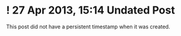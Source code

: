 ! 27 Apr 2013, 15:14
Undated Post
============

This post did not have a persistent timestamp when it was created.
